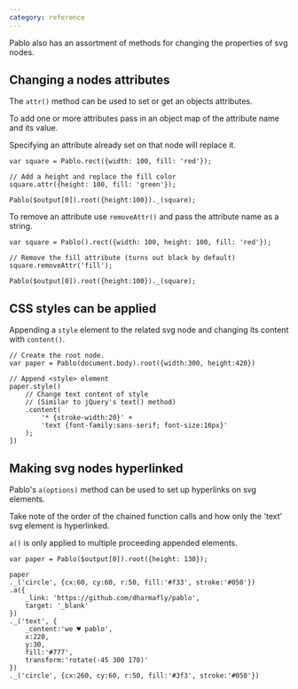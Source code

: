 ```yaml
---
category: reference
---
```


Pablo also has an assortment of methods for changing the properties of 
svg nodes.

Changing a nodes attributes
---------------------------

The `attr()` method can be used to set or get an objects attributes.

To add one or more attributes pass in an object map of the attribute name and 
its value.

Specifying an attribute already set on that node will replace it.

    var square = Pablo.rect({width: 100, fill: 'red'});

    // Add a height and replace the fill color
    square.attr({height: 100, fill: 'green'});

    Pablo($output[0]).root({height:100})._(square);

To remove an attribute use `removeAttr()` and pass the attribute name as a 
string.

    var square = Pablo().rect({width: 100, height: 100, fill: 'red'});

    // Remove the fill attribute (turns out black by default)
    square.removeAttr('fill');

    Pablo($output[0]).root({height:100})._(square);

CSS styles can be applied
-------------------------

Appending a `style` element to the related svg node and changing its content 
with `content()`.

    // Create the root node.
    var paper = Pablo(document.body).root({width:300, height:420})

    // Append <style> element
    paper.style()
        // Change text content of style
        // (Similar to jQuery's text() method)
        .content(
            '* {stroke-width:20}' +
            'text {font-family:sans-serif; font-size:16px}'
        );
    ])

Making svg nodes hyperlinked
----------------------------

Pablo's `a(options)` method can be used to set up hyperlinks on svg elements.

Take note of the order of the chained function calls and how only the 'text' 
svg element is hyperlinked.

`a()` is only applied to multiple proceeding appended elements.

    var paper = Pablo($output[0]).root({height: 130});

    paper
    ._('circle', {cx:60, cy:60, r:50, fill:'#f33', stroke:'#050'})
    .a({
        _link: 'https://github.com/dharmafly/pablo',
        target: '_blank'
    })
    ._('text', {
        _content:'we ♥ pablo',
        x:220,
        y:30,
        fill:'#777',
        transform:'rotate(-45 300 170)'
    })
    ._('circle', {cx:260, cy:60, r:50, fill:'#3f3', stroke:'#050'})